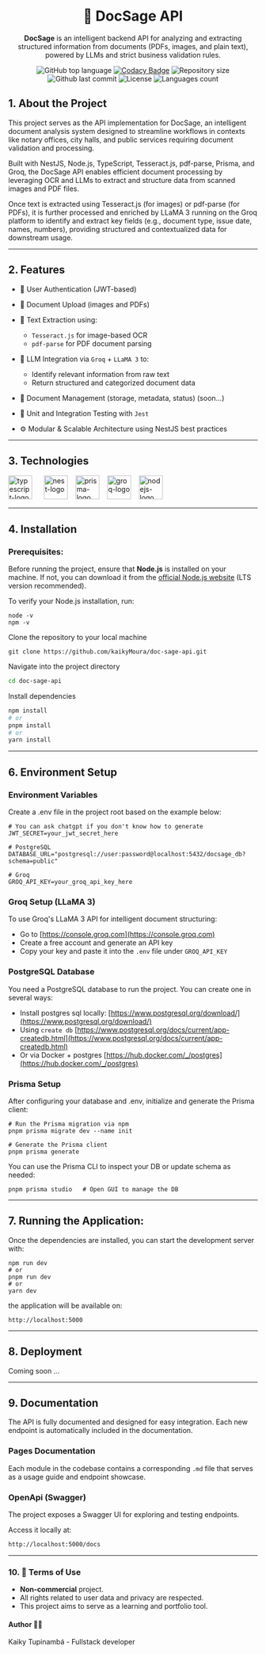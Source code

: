 <div align="center">

# 📄 DocSage API


**DocSage** is an intelligent backend API for analyzing and extracting structured information from documents (PDFs, images, and plain text), powered by LLMs and strict business validation rules.

</div>

<div align="center">
  
![GitHub top language](https://img.shields.io/github/languages/top/kaikyMoura/doc-sage-api)
[![Codacy Badge](https://app.codacy.com/project/badge/Grade/ce1f958181d743b98107dbc70dfac5ed)](https://app.codacy.com/gh/kaikyMoura/doc-sage-api/dashboard?utm_source=gh&utm_medium=referral&utm_content=&utm_campaign=Badge_grade)
![Repository size](https://img.shields.io/github/repo-size/kaikyMoura/doc-sage-api)
![Github last commit](https://img.shields.io/github/last-commit/kaikyMoura/doc-sage-api)
![License](https://img.shields.io/aur/license/LICENSE)
![Languages count](https://img.shields.io/github/languages/count/kaikyMoura/doc-sage-api)

</div>

## 1. About the Project

This project serves as the API implementation for DocSage, an intelligent document analysis system designed to streamline workflows in contexts like notary offices, city halls, and public services requiring document validation and processing.

Built with NestJS, Node.js, TypeScript, Tesseract.js, pdf-parse, Prisma, and Groq, the DocSage API enables efficient document processing by leveraging OCR and LLMs to extract and structure data from scanned images and PDF files.

Once text is extracted using Tesseract.js (for images) or pdf-parse (for PDFs), it is further processed and enriched by LLaMA 3 running on the Groq platform to identify and extract key fields (e.g., document type, issue date, names, numbers), providing structured and contextualized data for downstream usage.

---

## 2. Features

- 🔐 User Authentication (JWT-based)
- 📄 Document Upload (images and PDFs)
- 🧠 Text Extraction using:
  - `Tesseract.js` for image-based OCR
  - `pdf-parse` for PDF document parsing

- 🤖 LLM Integration via `Groq` + `LLaMA 3` to:
  - Identify relevant information from raw text
  - Return structured and categorized document data 

- 📂 Document Management (storage, metadata, status) (soon...)

- 🧪 Unit and Integration Testing with `Jest`

- ⚙️ Modular & Scalable Architecture using NestJS best practices

---

## 3. Technologies

<div style="display: inline-block">
  <img alt="typescript-logo" width="48" style="margin-right: 20px" src="https://cdn.jsdelivr.net/gh/devicons/devicon@latest/icons/typescript/typescript-original.svg" />
  <img alt="nest-logo" width="48" style="margin-right: 12px" src="https://cdn.jsdelivr.net/gh/devicons/devicon@latest/icons/nestjs/nestjs-original-wordmark.svg" />
  <img alt="prisma-logo" width="48" style="margin-right: 12px" src="https://cdn.jsdelivr.net/gh/devicons/devicon@latest/icons/prisma/prisma-original.svg" />
  <img alt="groq-logo" width="48" style="margin-right: 12px" src="https://github.com/user-attachments/assets/5f3b415e-65e7-49e8-b769-855c4605af4c" />
  <img alt="nodejs-logo" width="48" src="https://cdn.jsdelivr.net/gh/devicons/devicon@latest/icons/nodejs/nodejs-original-wordmark.svg" />
  
</div>

---

## 4. Installation
### Prerequisites:
Before running the project, ensure that **Node.js** is installed on your machine. If not, you can download it from the [official Node.js website](https://nodejs.org/en/) (LTS version recommended).

To verify your Node.js installation, run:

```console
node -v
npm -v
```

Clone the repository to your local machine

```console
git clone https://github.com/kaikyMoura/doc-sage-api.git
```

Navigate into the project directory

```bash
cd doc-sage-api
```
Install dependencies

```bash
npm install
# or
pnpm install
# or
yarn install
```

---

## 6.  Environment Setup

### Environment Variables
Create a .env file in the project root based on the example below:

```env
# You can ask chatgpt if you don't know how to generate
JWT_SECRET=your_jwt_secret_here

# PostgreSQL
DATABASE_URL="postgresql://user:password@localhost:5432/docsage_db?schema=public"

# Groq
GROQ_API_KEY=your_groq_api_key_here

```

### Groq Setup (LLaMA 3)
To use Groq's LLaMA 3 API for intelligent document structuring:
- Go to [https://console.groq.com](https://console.groq.com)
- Create a free account and generate an API key
- Copy your key and paste it into the `.env` file under `GROQ_API_KEY`

### PostgreSQL Database
You need a PostgreSQL database to run the project. You can create one in several ways:
- Install postgres sql locally: [https://www.postgresql.org/download/](https://www.postgresql.org/download/)
- Using `create db` [https://www.postgresql.org/docs/current/app-createdb.html](https://www.postgresql.org/docs/current/app-createdb.html)
- Or via Docker + postgres [https://hub.docker.com/_/postgres](https://hub.docker.com/_/postgres)

### Prisma Setup
After configuring your database and .env, initialize and generate the Prisma client:

```console
# Run the Prisma migration via npm
pnpm prisma migrate dev --name init

# Generate the Prisma client
pnpm prisma generate
```

You can use the Prisma CLI to inspect your DB or update schema as needed:

```console
pnpm prisma studio   # Open GUI to manage the DB
```

---

## 7. Running the Application:
Once the dependencies are installed, you can start the development server with:

```console
npm run dev
# or
pnpm run dev
# or
yarn dev
```

the application will be available on:

```console
http://localhost:5000
```

--- 

## 8. Deployment
Coming soon ...

---

## 9. Documentation
The API is fully documented and designed for easy integration. Each new endpoint is automatically included in the documentation.

### Pages Documentation
Each module in the codebase contains a corresponding `.md` file that serves as a usage guide and endpoint showcase.

### OpenApi (Swagger)
The project exposes a Swagger UI for exploring and testing endpoints.

Access it locally at:
```bash
http://localhost:5000/docs
```

---

### 10. 📝 Terms of Use
- **Non-commercial** project.
- All rights related to user data and privacy are respected.
- This project aims to serve as a learning and portfolio tool.

#### Author 👨‍💻
Kaiky Tupinambá - Fullstack developer
